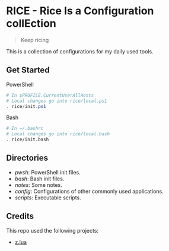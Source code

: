 # RICE - Rice Is a Configuration collEction

> Keep ricing

This is a collection of configurations for my daily used tools.

## Get Started

PowerShell

```powershell
# In $PROFILE.CurrentUserAllHosts
# Local changes go into rice/local.ps1
. rice/init.ps1
```

Bash

```bash
# In ~/.bashrc
# Local changes go into rice/local.bash
. rice/init.bash
```

## Directories

- *pwsh*: PowerShell init files.
- *bash*: Bash init files.
- *notes*: Some notes.
- *config*: Configurations of other commonly used applications.
- *scripts*: Executable scripts.

## Credits

This repo used the following projects:

- [z.lua][zlua_url]

[zlua_url]: https://github.com/skywind3000/z.lua
